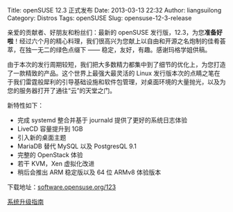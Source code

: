 Title: openSUSE 12.3 正式发布
Date: 2013-03-13 22:32
Author: liangsuilong
Category: Distros
Tags: openSUSE
Slug: opensuse-12-3-release

亲爱的贡献者、好朋友和粉丝们：最新的 openSUSE
发行版，12.3，为您**准备好啦**！经过六个月的精心料理，我们很高兴为您献上以自由和开源之名炮制的佳肴荟萃，在独一无二的绿色点缀下
—— 稳定，友好，有趣。感谢玛格学姐供稿。

由于本次的发行周期较短，我们把大多数精力都集中到了细节的优化上，为您打造了一款精致的产品。这个世界上最强大最灵活的
Linux
发行版本次的点睛之笔在于我们雷霆般犀利的引导基础设施和软件包管理，对桌面环境的大量抛光，以及为您的服务器打开了通往“云”的天堂之门。

新特性如下：

-   完成 systemd 整合并基于 journald 提供了更好的系统日志体验
-   LiveCD 容量提升到 1GB
-   引入新的桌面主题
-   MariaDB 替代 MySQL 以及 PostgresQL 9.1
-   完整的 OpenStack 体验
-   若干 KVM，Xen 虚拟化改进
-   稍后会推出 ARM 稳定版以及 64 位 ARMv8 体验版本

下载地址：[software.opensuse.org/123](http://software.opensuse.org/123)

[系统升级指南](http://https://zh.opensuse.org/SDB:%E7%B3%BB%E7%BB%9F%E5%8D%87%E7%BA%A7)
